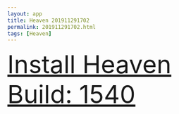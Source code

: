 ```yaml
---
layout: app
title: Heaven 201911291702
permalink: 201911291702.html
tags: [Heaven]
---
```

<div class="pure-g">
    <div class="pure-u-1-1" style="font-size: 4em">
        <a class="pure-button-primary" href="itms-services://?action=download-manifest&url=https%3A%2F%2Flitsungyisigono.github.io%2FTestScript%2Fmanifests%2F201911291702.plist"><i class="fa fa-download" aria-hidden="true"></i>Install Heaven Build: 1540</a>
    </div>
</div>